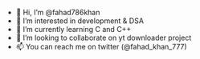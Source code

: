 - 👋 Hi, I’m @fahad786khan
- 👀 I’m interested in development & DSA
- 🌱 I’m currently learning C and C++
- 💞️ I’m looking to collaborate on yt downloader project
- 📫 You can reach me on twitter (@fahad_khan_777)

